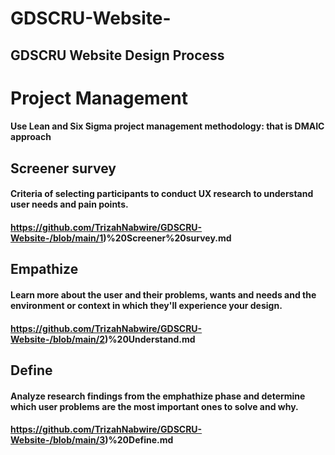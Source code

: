# GDSCRU-Website-
## GDSCRU Website Design Process
  #    Project Management
  #### Use Lean and Six Sigma project management methodology: that is DMAIC approach
   
  ##    Screener survey
  #### Criteria of selecting participants to conduct UX research to understand user needs and pain points.
  #### https://github.com/TrizahNabwire/GDSCRU-Website-/blob/main/1)%20Screener%20survey.md
 
 
 ##    Empathize
 #### Learn more about the user and their problems, wants and needs and the environment or context in which they'll experience your design.
 #### https://github.com/TrizahNabwire/GDSCRU-Website-/blob/main/2)%20Understand.md
 
 
 ##    Define
 ####  Analyze research findings from the emphathize phase and determine which user problems are the most important ones to solve and why.
 ####  https://github.com/TrizahNabwire/GDSCRU-Website-/blob/main/3)%20Define.md
